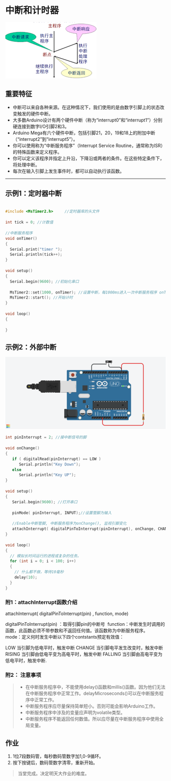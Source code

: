 # 中断和计时器

![](img/interrupt.png)

## 重要特征

- 中断可以来自各种来源。在这种情况下，我们使用的是由数字引脚上的状态改变触发的硬件中断。
- 大多数Arduino设计有两个硬件中断（称为“interrupt0”和“interrupt1”）分别硬连接到数字I/O引脚2和3。
- Arduino Mega有六个硬件中断，包括引脚21，20，19和18上的附加中断（“interrupt2”到“interrupt5”）。
- 你可以使用称为“中断服务程序”（Interrupt Service Routine，通常称为ISR）的特殊函数来定义程序。
- 你可以定义该程序并指定上升沿，下降沿或两者的条件。在这些特定条件下，将处理中断。
- 每次在输入引脚上发生事件时，都可以自动执行该函数。

---

## 示例1：定时器中断

```c

#include <MsTimer2.h>     //定时器库的头文件
 
int tick = 0; //计数值
 
//中断服务程序
void onTimer()
{
  Serial.print("timer ");
  Serial.println(tick++);
}
 
void setup()
{
  Serial.begin(9600); //初始化串口
  
  MsTimer2::set(1000, onTimer); //设置中断，每1000ms进入一次中断服务程序 onTimer()
  MsTimer2::start(); //开始计时
}
 
void loop()
{
  
}

```

## 示例2：外部中断

![](img/inter2.png)

```c
int pinInterrupt = 2; //接中断信号的脚
 
void onChange()
{
   if ( digitalRead(pinInterrupt) == LOW )
      Serial.println("Key Down");
   else
      Serial.println("Key UP");
}
 
void setup()
{
   Serial.begin(9600); //打开串口
 
   pinMode( pinInterrupt, INPUT);//设置管脚为输入
   
   //Enable中断管脚, 中断服务程序为onChange(), 监视引脚变化
   attachInterrupt( digitalPinToInterrupt(pinInterrupt), onChange, CHANGE);
}
 
void loop()
{
  // 模拟长时间运行的进程或复杂的任务。
  for (int i = 0; i < 100; i++)
  {
    // 什么都不做，等待10毫秒
    delay(10); 
  }
}
```

### 附1：attachInterrupt函数介绍

attachInterrupt( digitalPinToInterrupt(pin) , function, mode)

digitalPinToInterrupt(pin) ：取得引脚pin的中断号 
function：中断发生时调用的函数，此函数必须不带参数和不返回任何值。该函数称为中断服务程序。 
mode：定义何时发生中断以下四个contstants预定有效值：

LOW 当引脚为低电平时，触发中断
CHANGE 当引脚电平发生改变时，触发中断
RISING 当引脚由低电平变为高电平时，触发中断
FALLING 当引脚由高电平变为低电平时，触发中断.

### 附2： 注意事项

> - 在中断服务程序中，不能使用delay()函数和millis()函数。因为他们无法在中断服务程序中正常工作。delayMicroseconds()可以在中断服务程序中正常工作。
> - 中断服务程序应尽量保持简单短小。否则可能会影响Arduino工作。
> - 中断服务程序中涉及的变量应声明为volatile类型。
> - 中断服务程序不能返回任何数值。所以应尽量在中断服务程序中使用全局变量。

## 作业

1. 1位7段数码管，每秒数码管数字加1,0-9循环。
2. 按下按键后，数码管数字清零，重新开始。

> 当堂完成。决定明天大作业的难度。

